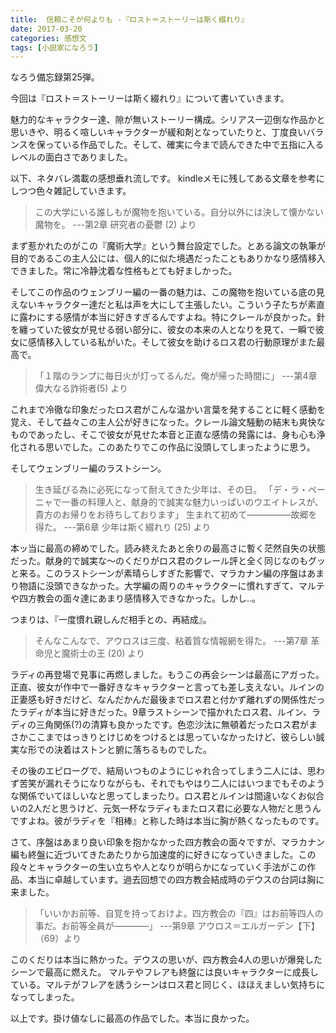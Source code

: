 ```yaml
---
title:  信頼こそが何よりも -『ロスト＝ストーリーは斯く綴れり』
date: 2017-03-20
categories: 感想文
tags: [小説家になろう]
---
```

なろう備忘録第25弾。

今回は『ロスト＝ストーリーは斯く綴れり』について書いていきます。

魅力的なキャラクター達、隙が無いストーリー構成。シリアス一辺倒な作品かと思いきや、明るく喧しいキャラクターが緩和剤となっていたりと、丁度良いバランスを保っている作品でした。そして、確実に今まで読んできた中で五指に入るレベルの面白さでありました。





以下、ネタバレ満載の感想垂れ流しです。
kindleメモに残してある文章を参考にしつつ色々雑記していきます。

 

> この大学にいる誰しもが魔物を抱いている。自分以外には決して懐かない魔物を。
---第2章 研究者の憂鬱 (2) より

まず惹かれたのがこの『魔術大学』という舞台設定でした。とある論文の執筆が目的であるこの主人公には、個人的に似た境遇だったこともありかなり感情移入できました。常に冷静沈着な性格もとても好ましかった。

そしてこの作品のウェンブリー編の一番の魅力は、この魔物を抱いている底の見えないキャラクター達だと私は声を大にして主張したい。こういう子たちが素直に露わにする感情が本当に好きすぎるんですよね。特にクレールが良かった。針を纏っていた彼女が見せる弱い部分に、彼女の本来の人となりを見て、一瞬で彼女に感情移入している私がいた。そして彼女を助けるロス君の行動原理がまた最高で。


> 「１階のランプに毎日火が灯ってるんだ。俺が帰った時間に」
---第4章 偉大なる詐術者(5) より

これまで冷徹な印象だったロス君がこんな温かい言葉を発することに軽く感動を覚え、そして益々この主人公が好きになった。クレール論文騒動の結末も爽快なものであったし、そこで彼女が見せた本音と正直な感情の発露には、身も心も浄化される思いでした。このあたりでこの作品に没頭してしまったように思う。

そしてウェンブリー編のラストシーン。


>生き延びる為に必死になって耐えてきた少年は、その日。
>「デ・ラ・ペーニャで一番の料理人と、献身的で誠実な魅力いっぱいのウエイトレスが、貴方のお帰りをお待ちしております」
>生まれて初めて―――――故郷を得た。
---第6章 少年は斯く綴れり (25) より

本ッ当に最高の締めでした。読み終えたあと余りの最高さに暫く茫然自失の状態だった。献身的で誠実な～のくだりがロス君のクレール評と全く同じなのもグッと来る。このラストシーンが素晴らしすぎた影響で、マラカナン編の序盤はあまり物語に没頭できなかった。大学編の周りのキャラクターに慣れすぎて、マルテや四方教会の面々達にあまり感情移入できなかった。しかし..。


つまりは、『一度慣れ親しんだ相手との、再結成』。

>そんなこんなで、アウロスは三度、粘着質な情報網を得た。
---第7章 革命児と魔術士の王 (20) より

ラディの再登場で見事に再燃しました。もうこの再会シーンは最高にアガった。正直、彼女が作中で一番好きなキャラクターと言っても差し支えない。ルインの正妻感も好きだけど、なんだかんだ最後までロス君と付かず離れずの関係性だったラディが本当に好きだった。9章ラストシーンで描かれたロス君、ルイン、ラディの三角関係(?)の清算も良かったです。色恋沙汰に無頓着だったロス君がまさかここまではっきりとけじめをつけるとは思っていなかったけど、彼らしい誠実な形での決着はストンと腑に落ちるものでした。 

その後のエピローグで、結局いつものようにじゃれ合ってしまう二人には、思わず苦笑が漏れそうになりながらも、それでもやはり二人にはいつまでもそのような関係でいてほしいなと思ってしまったり。ロス君とルインは間違いなくお似合いの2人だと思うけど、元気一杯なラディもまたロス君に必要な人物だと思うんですよね。彼がラディを『相棒』と称した時は本当に胸が熱くなったものです。

さて、序盤はあまり良い印象を抱かなかった四方教会の面々ですが、マラカナン編も終盤に近づいてきたあたりから加速度的に好きになっていきました。この段々とキャラクターの生い立ちや人となりが明らかになっていく手法がこの作品、本当に卓越しています。過去回想での四方教会結成時のデウスの台詞は胸に来ました。


>「いいかお前等、自覚を持っておけよ。四方教会の『四』はお前等四人の事だ。お前等全員が――――」
---第9章 アウロス＝エルガーデン【下】（69）より

このくだりは本当に熱かった。デウスの思いが、四方教会4人の思いが爆発したシーンで最高に燃えた。 マルテやフレアも終盤には良いキャラクターに成長している。マルテがフレアを誘うシーンはロス君と同じく、ほほえましい気持ちになってしまった。


以上です。掛け値なしに最高の作品でした。本当に良かった。